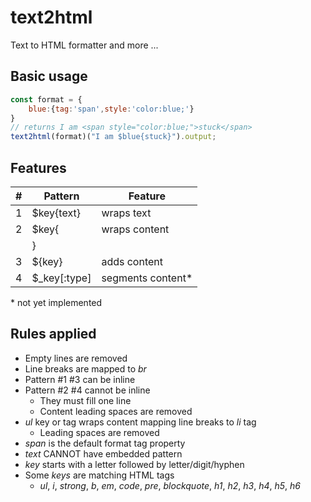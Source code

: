 # text2html
Text to HTML formatter and more ...


## Basic usage
```javascript
const format = {
    blue:{tag:'span',style:'color:blue;'}
}
// returns I am <span style="color:blue;">stuck</span>
text2html(format)("I am $blue{stuck}").output;
```

## Features                                     
| #   | Pattern       | Feature             |  
| --- | ------------- |---------------------|  
|  1  | $key{text}    | wraps text          |  
|  2  | $key{         | wraps content       |  
|     | }             |                     |  
|  3  | ${key}        | adds content        |  
|  4  | $_key[:type]  | segments content*   |

\* not yet implemented

## Rules applied
* Empty lines are removed
* Line breaks are mapped to *br*
* Pattern #1 #3 can be inline
* Pattern #2 #4 cannot be inline
  * They must fill one line
  * Content leading spaces are removed
* *ul* key or tag wraps content mapping line breaks to *li* tag
  * Leading spaces are removed
* *span* is the default format tag property
* *text* CANNOT have embedded pattern
* *key* starts with a letter followed by letter/digit/hyphen
* Some *keys* are matching HTML tags
  * *ul*, *i*, *strong*, *b*, *em*, *code*, *pre*, *blockquote*, *h1*, *h2*, *h3*, *h4*, *h5*, *h6*